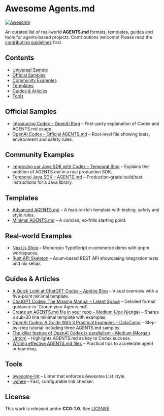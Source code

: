 # Awesome Agents.md
[![Awesome](https://awesome.re/badge.svg)](https://awesome.re)

An curated list of real‑world **AGENTS.md** formats, templates, guides and tools for agents‑based projects. Contributions welcome! Please read the [contributing guidelines](CONTRIBUTING.md) first.

## Contents
- [Universal Sample](#Universal-sample)
- [Official Samples](#official-samples)
- [Community Examples](#community-examples)
- [Templates](#templates)
- [Guides & Articles](#guides--articles)
- [Tools](#tools)

## Official Samples
- [Introducing Codex – OpenAI Blog](https://openai.com/index/introducing-codex/) – First-party explanation of Codex and AGENTS.md usage.
- [OpenAI Codex – Official AGENTS.md](https://github.com/openai/codex/blob/main/AGENTS.md) – Root‑level file showing tests, environment and safety rules.

## Community Examples
- [Improving our Java SDK with Codex – Temporal Blog](https://temporal.io/blog/improving-java-sdk-codex-openai) – Explains the addition of AGENTS.md in a real production SDK.
- [Temporal Java SDK – AGENTS.md](https://github.com/temporalio/sdk-java/blob/main/AGENTS.md) – Production‑grade build/test instructions for a Java library.

## Templates
- [Advanced AGENTS.md](templates/advanced.md) – A feature‑rich template with testing, safety and style rules.
- [Minimal AGENTS.md](templates/minimal.md) – A concise, no‑frills starting point.

## Real‑world Examples
- [Next.js Shop](examples/nextjs-shop.md) – Monorepo TypeScript e‑commerce demo with pnpm workspaces.
- [Rust API Skeleton](examples/rust-api.md) – Axum‑based REST API showcasing integration tests and nix setup.

## Guides & Articles
- [A Quick Look at ChatGPT Codex – Apidog Blog](https://apidog.com/blog/openai-launches-chatgpt-codex-an-ai-coding-agent) – Visual overview with a five-point minimal template.
- [ChatGPT Codex: The Missing Manual – Latent Space](https://www.latent.space/p/codex) – Detailed format guidance in 'Groom your Agents.md'.
- [Create an AGENTS.md file in your repo – Medium (Joe Njenga)](https://medium.com/@joe.njenga/openai-new-codex-agent-the-fully-agentic-coding-best-coding-agent-8fae9810a888) – Shares a sub-30 line minimal template with examples.
- [OpenAI Codex: A Guide With 3 Practical Examples – DataCamp](https://www.datacamp.com/tutorial/openai-codex) – Step-by-step tutorial including three AGENTS.md samples.
- [The killer feature of OpenAI Codex is parallelism – Medium (Morgan Linton)](https://medium.com/@morganlinton/the-killer-feature-of-openai-codex-is-parallelism-3918886db5cc) – Highlights AGENTS.md as key to Codex success.
- [Writing effective AGENTS.md files](https://blog.example.com/agents-md) – Practical tips to accelerate agent onboarding.

## Tools
- [awesome‑lint](https://github.com/sindresorhus/awesome-lint) – Linter that enforces Awesome List style.
- [lychee](https://github.com/lycheeverse/lychee) – Fast, configurable link checker.

## License
This work is released under **CC0‑1.0**. See [LICENSE](LICENSE).
